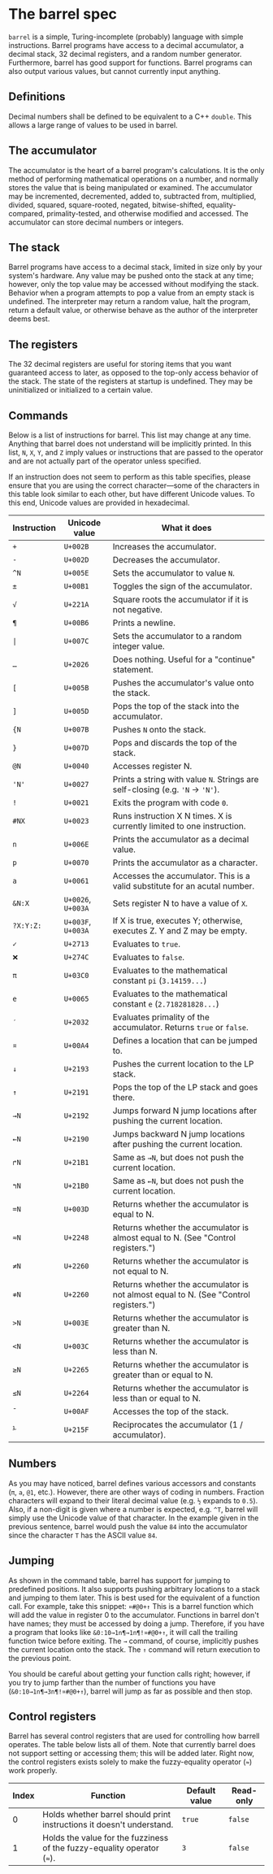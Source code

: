 # The barrel spec
`barrel` is a simple, Turing-incomplete (probably) language with simple instructions. Barrel programs have access to a decimal accumulator, a decimal stack, 32 decimal registers, and a random number generator. Furthermore, barrel has good support for functions. Barrel programs can also output various values, but cannot currently input anything.

## Definitions
Decimal numbers shall be defined to be equivalent to a C++ `double`. This allows a large range of values to be used in barrel.

## The accumulator
The accumulator is the heart of a barrel program's calculations. It is the only method of performing mathematical operations on a number, and normally stores the value that is being manipulated or examined. The accumulator may be incremented, decremented, added to, subtracted from, multiplied, divided, squared, square-rooted, negated, bitwise-shifted, equality-compared, primality-tested, and otherwise modified and accessed. The accumulator can store decimal numbers or integers.

## The stack
Barrel programs have access to a decimal stack, limited in size only by your system's hardware. Any value may be pushed onto the stack at any time; however, only the top value may be accessed without modifying the stack. Behavior when a program attempts to pop a value from an empty stack is undefined. The interpreter may return a random value, halt the program, return a default value, or otherwise behave as the author of the interpreter deems best.

## The registers
The 32 decimal registers are useful for storing items that you want guaranteed access to later, as opposed to the top-only access behavior of the stack. The state of the registers at startup is undefined. They may be uninitialized or initialized to a certain value.

## Commands
Below is a list of instructions for barrel. This list may change at any time. Anything that barrel does not understand will be implicitly printed. In this list, `N`, `X`, `Y`, and `Z` imply values or instructions that are passed to the operator and are not actually part of the operator unless specified.

If an instruction does not seem to perform as this table specifies, please ensure that you are using the correct character—some of the characters in this table look similar to each other, but have different Unicode values. To this end, Unicode values are provided in hexadecimal.

|Instruction|Unicode value     |What it does                                                                        |
|-----------|------------------|------------------------------------------------------------------------------------|
|`+`        |`U+002B`          |Increases the accumulator.                                                          |
|`-`        |`U+002D`          |Decreases the accumulator.                                                          |
|`^N`       |`U+005E`          |Sets the accumulator to value `N`.                                                  |
|`±`        |`U+00B1`          |Toggles the sign of the accumulator.                                                |
|`√`        |`U+221A`          |Square roots the accumulator if it is not negative.                                 |
|`¶`        |`U+00B6`          |Prints a newline.                                                                   |
|`\|`       |`U+007C`          |Sets the accumulator to a random integer value.                                     |
|`…`        |`U+2026`          |Does nothing. Useful for a "continue" statement.                                    |
|`[`        |`U+005B`          |Pushes the accumulator's value onto the stack.                                      |
|`]`        |`U+005D`          |Pops the top of the stack into the accumulator.                                     |
|`{N`       |`U+007B`          |Pushes `N` onto the stack.                                                          |
|`}`        |`U+007D`          |Pops and discards the top of the stack.                                             |
|`@N`       |`U+0040`          |Accesses register N.                                                                |
|`'N'`      |`U+0027`          |Prints a string with value `N`. Strings are self-closing (e.g. `'N` -> `'N'`).      |
|`!`        |`U+0021`          |Exits the program with code `0`.                                                    |
|`#NX`      |`U+0023`          |Runs instruction X N times. X is currently limited to one instruction.              |
|`n`        |`U+006E`          |Prints the accumulator as a decimal value.                                          |
|`p`        |`U+0070`          |Prints the accumulator as a character.                                              |
|`a`        |`U+0061`          |Accesses the accumulator. This is a valid substitute for an acutal number.          |
|`&N:X`     |`U+0026`, `U+003A`|Sets register N to have a value of `X`.                                             |
|`?X:Y:Z:`  |`U+003F`, `U+003A`|If X is true, executes Y; otherwise, executes Z. Y and Z may be empty.              |
|`✓`        |`U+2713`          |Evaluates to `true`.                                                                |
|`❌`        |`U+274C`          |Evaluates to `false`.                                                               |
|`π`        |`U+03C0`          |Evaluates to the mathematical constant `pi` (`3.14159...`)                          |
|`e`        |`U+0065`          |Evaluates to the mathematical constant `e` (`2.718281828...`)                       |
|`′`        |`U+2032`          |Evaluates primality of the accumulator. Returns `true` or `false`.                  |
|`¤`        |`U+00A4`          |Defines a location that can be jumped to.                                           |
|`↓`        |`U+2193`          |Pushes the current location to the LP stack.                                        |
|`↑`        |`U+2191`          |Pops the top of the LP stack and goes there.                                        |
|`→N`       |`U+2192`          |Jumps forward N jump locations after pushing the current location.                  |
|`←N`       |`U+2190`          |Jumps backward N jump locations after pushing the current location.                 |
|`↱N`       |`U+21B1`          |Same as `→N`, but does not push the current location.                               |
|`↰N`       |`U+21B0`          |Same as `←N`, but does not push the current location.                               |
|`=N`       |`U+003D`          |Returns whether the accumulator is equal to N.                                      |
|`≈N`       |`U+2248`          |Returns whether the accumulator is almost equal to N. (See "Control registers.")    |
|`≠N`       |`U+2260`          |Returns whether the accumulator is not equal to N.                                  |
|`≉N`       |`U+2260`          |Returns whether the accumulator is not almost equal to N. (See "Control registers.")|
|`>N`       |`U+003E`          |Returns whether the accumulator is greater than N.                                  |
|`<N`       |`U+003C`          |Returns whether the accumulator is less than N.                                     |
|`≥N`       |`U+2265`          |Returns whether the accumulator is greater than or equal to N.                      |
|`≤N`       |`U+2264`          |Returns whether the accumulator is less than or equal to N.                         |
|`¯`        |`U+00AF`          |Accesses the top of the stack.                                                      |
|`⅟`        |`U+215F`          |Reciprocates the accumulator (1 / accumulator).                                     |

## Numbers
As you may have noticed, barrel defines various accessors and constants (`π`, `a`, `@1`, etc.). However, there are other ways of coding in numbers. Fraction characters will expand to their literal decimal value (e.g. `½` expands to `0.5`). Also, if a non-digit is given where a number is expected, e.g. `^T`, barrel will simply use the Unicode value of that character. In the example given in the previous sentence, barrel would push the value `84` into the accumulator since the character `T` has the ASCII value `84`.

## Jumping
As shown in the command table, barrel has support for jumping to predefined positions. It also supports pushing arbitrary locations to a stack and jumping to them later. This is best used for the equivalent of a function call. For example, take this snippet: `¤#@0+↑` This is a barrel function which will add the value in register 0 to the accumulator. Functions in barrel don't have names; they must be accessed by doing a jump. Therefore, if you have a program that looks like `&0:10→1n¶→1n¶!¤#@0+↑`, it will call the trailing function twice before exiting. The `→` command, of course, implicitly pushes the current location onto the stack. The `↑` command will return execution to the previous point.

You should be careful about getting your function calls right; however, if you try to jump farther than the number of functions you have (`&0:10→1n¶→3n¶!¤#@0+↑`), barrel will jump as far as possible and then stop.

## Control registers
Barrel has several control registers that are used for controlling how barrell operates. The table below lists all of them. Note that currently barrel does not support setting or accessing them; this will be added later. Right now, the control registers exists solely to make the fuzzy-equality operator (`≈`) work properly.

|Index|Function                                                               |Default value|Read-only|
|-----|-----------------------------------------------------------------------|-------------|---------|
|0    |Holds whether barrel should print instructions it doesn't understand.  |`true`       |`false`  |
|1    |Holds the value for the fuzziness of the fuzzy-equality operator (`≈`).|`3`          |`false`  |
